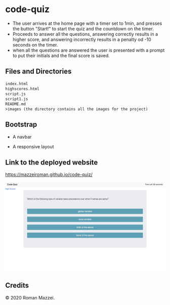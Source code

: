 # code-quiz
* The user arrives at the home page with a timer set to 1min, and presses the button "Start!" to start the quiz and the countdown on the timer.
* Proceeds to answer all the questions, answering correctly results in a higher score, and answering incorrectly results in a penalty od -10 seconds on the timer.
* when all the questions are answered  the user is presented with a prompt to put their initials and the final score is saved.


## Files and Directories

```
index.html
highscores.html
script.js
script1.js
README.md
>images (the directory contains all the images for the project)
```
## Bootstrap
   * A navbar

   * A responsive layout


## Link to the deployed website
 https://mazzeiroman.github.io/code-quiz/

![](images/jsquiz.jpg)

## Credits

© 2020 Roman Mazzei.